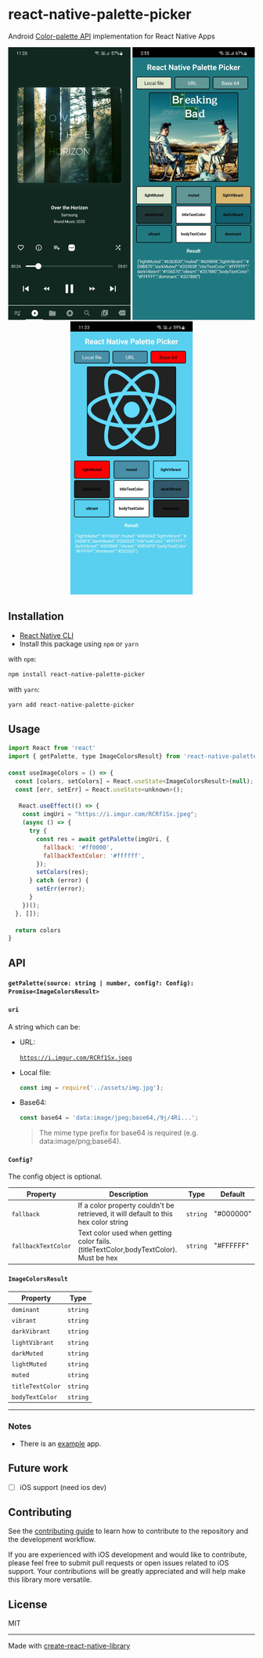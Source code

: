 # react-native-palette-picker

Android [Color-palette API](https://developer.android.com/reference/androidx/palette/graphics/Palette) implementation for React Native Apps

<p align="center" >
  <img
    width="250px"
    src="https://github.com/Adarshshanbhag5/react-native-palette-picker/raw/main/screenshots/screenshot_MusicFumes.jpg"
    alt="Example 1 musicFumes"
  />
  <img
    width="250px"
    src="https://github.com/Adarshshanbhag5/react-native-palette-picker/raw/main/screenshots/screenshot_1.jpg"
    alt="Demo 1 Android"
  />
  <img
    width="250px"
    src="https://github.com/Adarshshanbhag5/react-native-palette-picker/raw/main/screenshots/screenshot_2.jpg"
    alt="Demo 2 Android"
  />
</p>

## Installation

- [React Native CLI](#react-native-cli)
- Install this package using `npm` or `yarn`

with `npm`:

```sh
npm install react-native-palette-picker
```

with `yarn`:

```sh
yarn add react-native-palette-picker
```

## Usage

```js
import React from 'react'
import { getPalette, type ImageColorsResult} from 'react-native-palette-picker';

const useImageColors = () => {
  const [colors, setColors] = React.useState<ImageColorsResult>(null);
  const [err, setErr] = React.useState<unknown>();

   React.useEffect(() => {
    const imgUri = "https://i.imgur.com/RCRf1Sx.jpeg";
    (async () => {
      try {
        const res = await getPalette(imgUri, {
          fallback: '#ff0000',
          fallbackTextColor: '#ffffff',
        });
        setColors(res);
      } catch (error) {
        setErr(error);
      }
    })();
  }, []);

  return colors
}
```

## API

#### `getPalette(source: string | number, config?: Config): Promise<ImageColorsResult>`

#### `uri`

A string which can be:

- URL:

  [`https://i.imgur.com/RCRf1Sx.jpeg`](https://i.imgur.com/RCRf1Sx.jpeg)

- Local file:

  ```js
  const img = require('../assets/img.jpg');
  ```

- Base64:

  ```js
  const base64 = 'data:image/jpeg;base64,/9j/4Ri...';
  ```

  > The mime type prefix for base64 is required (e.g. data:image/png;base64).

#### `Config?`

The config object is optional.

| Property            | Description                                                                          | Type     | Default   |
| ------------------- | ------------------------------------------------------------------------------------ | -------- | --------- |
| `fallback`          | If a color property couldn't be retrieved, it will default to this hex color string  | `string` | "#000000" |
| `fallbackTextColor` | Text color used when getting color fails.(titleTextColor,bodyTextColor). Must be hex | `string` | "#FFFFFF" |

#### `ImageColorsResult`

| Property         | Type     |
| ---------------- | -------- |
| `dominant`       | `string` |
| `vibrant`        | `string` |
| `darkVibrant`    | `string` |
| `lightVibrant`   | `string` |
| `darkMuted`      | `string` |
| `lightMuted`     | `string` |
| `muted`          | `string` |
| `titleTextColor` | `string` |
| `bodyTextColor`  | `string` |

---

### Notes

- There is an [example](https://github.com/Adarshshanbhag5/react-native-palette-picker/blob/main/example/src/App.tsx) app.

## Future work

- [ ] iOS support (need ios dev)

## Contributing

See the [contributing guide](CONTRIBUTING.md) to learn how to contribute to the repository and the development workflow.

If you are experienced with iOS development and would like to contribute, please feel free to submit pull requests or open issues related to iOS support. Your contributions will be greatly appreciated and will help make this library more versatile.

## License

MIT

---

Made with [create-react-native-library](https://github.com/callstack/react-native-builder-bob)
